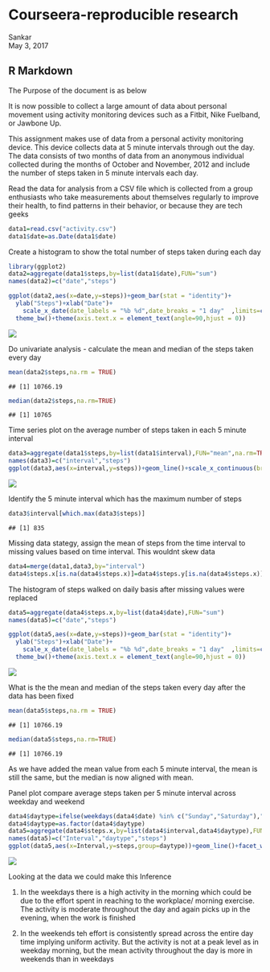 # Courseera-reproducible research
Sankar  
May 3, 2017  



## R Markdown
The Purpose of the document is as below

It is now possible to collect a large amount of data about personal movement using activity monitoring devices such as a Fitbit, Nike Fuelband, or Jawbone Up. 

This assignment makes use of data from a personal activity monitoring device. This device collects data at 5 minute intervals through out the day. The data consists of two months of data from an anonymous individual collected during the months of October and November, 2012 and include the number of steps taken in 5 minute intervals each day.

Read the data for analysis from a CSV file which is collected from a group enthusiasts who take measurements about themselves regularly to improve their health, to find patterns in their behavior, or because they are tech geeks


```r
data1=read.csv("activity.csv")
data1$date=as.Date(data1$date)
```

    
    
      

Create a histogram to show the total number of steps taken during each day  


```r
library(ggplot2)
data2=aggregate(data1$steps,by=list(data1$date),FUN="sum")
names(data2)=c("date","steps")

ggplot(data2,aes(x=date,y=steps))+geom_bar(stat = "identity")+
  ylab("Steps")+xlab("Date")+
    scale_x_date(date_labels = "%b %d",date_breaks = "1 day"  ,limits=c(min(data2$date),max(data2$date)))+
  theme_bw()+theme(axis.text.x = element_text(angle=90,hjust = 0))
```

![](PA1_template_files/figure-html/unnamed-chunk-2-1.png)<!-- -->
  
Do univariate analysis - calculate the mean and median of the steps taken every day


```r
mean(data2$steps,na.rm = TRUE)
```

```
## [1] 10766.19
```

```r
median(data2$steps,na.rm=TRUE)
```

```
## [1] 10765
```
  
Time series plot on the average number of steps taken in each 5 minute interval

```r
data3=aggregate(data1$steps,by=list(data1$interval),FUN="mean",na.rm=TRUE)
names(data3)=c("interval","steps")
ggplot(data3,aes(x=interval,y=steps))+geom_line()+scale_x_continuous(breaks = seq(0000,2355,25))+theme(axis.text.x = element_text(angle=90,hjust = 0))
```

![](PA1_template_files/figure-html/unnamed-chunk-4-1.png)<!-- -->

Identify the 5 minute interval which has the maximum number of steps

```r
data3$interval[which.max(data3$steps)]
```

```
## [1] 835
```

Missing data stategy, assign the mean of steps from the time interval to missing values based on time interval. This wouldnt skew data  

```r
data4=merge(data1,data3,by="interval")
data4$steps.x[is.na(data4$steps.x)]=data4$steps.y[is.na(data4$steps.x)]
```

The histogram of steps walked on daily basis after missing values were replaced

```r
data5=aggregate(data4$steps.x,by=list(data4$date),FUN="sum")
names(data5)=c("date","steps")

ggplot(data5,aes(x=date,y=steps))+geom_bar(stat = "identity")+
  ylab("Steps")+xlab("Date")+
    scale_x_date(date_labels = "%b %d",date_breaks = "1 day"  ,limits=c(min(data5$date),max(data5$date)))+
  theme_bw()+theme(axis.text.x = element_text(angle=90,hjust = 0))
```

![](PA1_template_files/figure-html/unnamed-chunk-7-1.png)<!-- -->

What is the the mean and median of the steps taken every day after the data has been fixed


```r
mean(data5$steps,na.rm = TRUE)
```

```
## [1] 10766.19
```

```r
median(data5$steps,na.rm=TRUE)
```

```
## [1] 10766.19
```
As we have added the mean value from each 5 minute interval, the mean is still the same, but the median is now aligned with mean.

Panel plot compare average steps taken per 5 minute interval across weekday and weekend


```r
data4$daytype=ifelse(weekdays(data4$date) %in% c("Sunday","Saturday"),"Weekend","Weekday")
data4$daytype=as.factor(data4$daytype)
data5=aggregate(data4$steps.x,by=list(data4$interval,data4$daytype),FUN="mean",na.rm=TRUE)
names(data5)=c("Interval","daytype","steps")
ggplot(data5,aes(x=Interval,y=steps,group=daytype))+geom_line()+facet_wrap(~daytype)+scale_x_continuous(breaks = seq(0000,2355,50))+theme(axis.text.x = element_text(angle=90,hjust = 0))
```

![](PA1_template_files/figure-html/unnamed-chunk-9-1.png)<!-- -->

Looking at the data we could make this Inference

1. In the weekdays there is a high activity in the morning which could be due to the effort spent in reaching to the workplace/ morning exercise. The activity is moderate throughout the day and again picks up in the evening, when the work is finished

2. In the weekends teh effort is consistently spread across the entire day time implying uniform activity. But the activity is not at a peak level as in weekday morning, but the mean activity throughout the day is more in weekends than in weekdays
